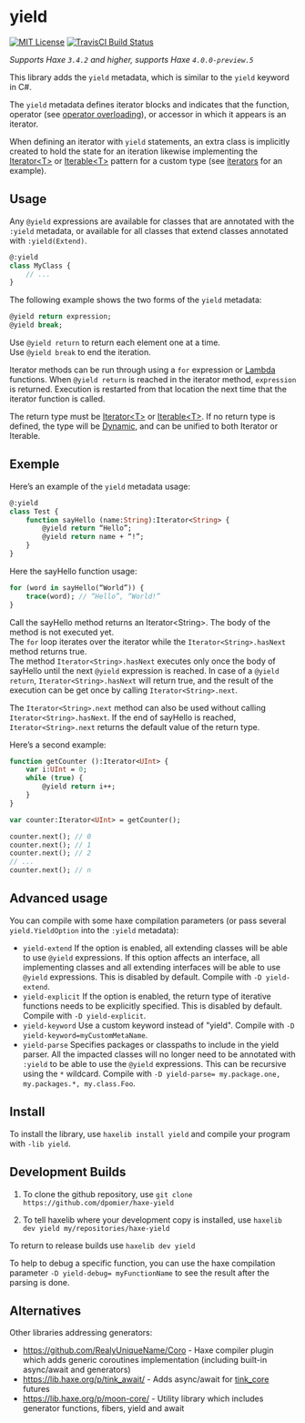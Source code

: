 yield
=======
[![MIT License](https://img.shields.io/badge/license-MIT-blue.svg?style=flat)](LICENSE.md)
[![TravisCI Build Status](https://travis-ci.org/dpomier/haxe-yield.svg?branch=master)](https://travis-ci.org/dpomier/haxe-yield)

*Supports Haxe `3.4.2` and higher, supports Haxe `4.0.0-preview.5`*

This library adds the `yield` metadata, which is similar to the `yield` keyword in C#.

The `yield` metadata defines iterator blocks and indicates that the function, operator (see [operator overloading](https://haxe.org/manual/types-abstract-operator-overloading.html)), or accessor in which it appears is an iterator.

When defining an iterator with `yield` statements, an extra class is implicitly created to hold the state for an iteration likewise implementing the [Iterator&lt;T&gt;](http://api.haxe.org/Iterator.html) or [Iterable&lt;T&gt;](http://api.haxe.org/Iterable.html) pattern for a custom type (see [iterators](https://haxe.org/manual/lf-iterators.html) for an example).

Usage
-----

Any `@yield` expressions are available for classes that are annotated with the `:yield` metadata, or available for all classes that extend classes annotated with `:yield(Extend)`.
```haxe
@:yield
class MyClass {
    // ...
}
```

The following example shows the two forms of the `yield` metadata:
```haxe
@yield return expression;
@yield break;
```

Use `@yield return` to return each element one at a time.<br/>
Use `@yield break` to end the iteration.

Iterator methods can be run through using a `for` expression or [Lambda](https://haxe.org/manual/std-Lambda.html) functions. When `@yield return` is reached in the iterator method, `expression` is returned. Execution is restarted from that location the next time that the iterator function is called.

The return type must be [Iterator&lt;T&gt;](http://api.haxe.org/Iterator.html) or [Iterable&lt;T&gt;](http://api.haxe.org/Iterable.html). If no return type is defined, the type will be [Dynamic](https://haxe.org/manual/types-dynamic.html), and can be unified to both Iterator or Iterable.

Exemple
-----

Here’s an example of the `yield` metadata usage:
```haxe
@:yield
class Test {
    function sayHello (name:String):Iterator<String> {
        @yield return “Hello”;
        @yield return name + “!”;
    }
}
```

Here the sayHello function usage:
	
```haxe
for (word in sayHello(“World”)) {
    trace(word); // “Hello”, “World!”
}
```

Call the sayHello method returns an Iterator&lt;String&gt;. The body of the method is not executed yet. 
<br/>The `for` loop iterates over the iterator while the `Iterator<String>.hasNext` method returns true. 
<br/>The method `Iterator<String>.hasNext` executes only once the body of sayHello until the next `@yield` expression is reached. 
In case of a `@yield return`, `Iterator<String>.hasNext` will return true, and the result of the execution can be get once by calling `Iterator<String>.next`.

The `Iterator<String>.next` method can also be used without calling `Iterator<String>.hasNext`. If the end of sayHello is reached, `Iterator<String>.next` returns the default value of the return type.

Here’s a second example:
```haxe
function getCounter ():Iterator<UInt> {
    var i:UInt = 0;
    while (true) {
        @yield return i++;
    }
}

var counter:Iterator<UInt> = getCounter();

counter.next(); // 0
counter.next(); // 1
counter.next(); // 2
// ...
counter.next(); // n
```

Advanced usage
-----

You can compile with some haxe compilation parameters (or pass several `yield.YieldOption` into the `:yield` metadata):

 - `yield-extend`
		If the option is enabled, all extending classes will be able to use `@yield` expressions. If this option affects an interface, all implementing classes and all extending interfaces will be able to use `@yield` expressions. This is disabled by default.
		Compile with `-D yield-extend`.
 - `yield-explicit`
		If the option is enabled, the return type of iterative functions needs to be explicitly specified. This is disabled by default.
		Compile with `-D yield-explicit`.
 - `yield-keyword`
		Use a custom keyword instead of "yield".
		Compile with `-D yield-keyword=myCustomMetaName`.
 - `yield-parse`
		Specifies packages or classpaths to include in the yield parser. All the impacted classes will no longer need to be annotated with `:yield` to be able to use the `@yield` expressions. This can be recursive using the `*` wildcard.
		Compile with `-D yield-parse= my.package.one, my.packages.*, my.class.Foo`.

Install
-----

To install the library, use `haxelib install yield` and compile your program with `-lib yield`.

Development Builds
-----

1. To clone the github repository, use `git clone https://github.com/dpomier/haxe-yield`

2. To tell haxelib where your development copy is installed, use `haxelib dev yield my/repositories/haxe-yield`

To return to release builds use `haxelib dev yield`

To help to debug a specific function, you can use the haxe compilation parameter `-D yield-debug= myFunctionName` to see the result after the parsing is done.

Alternatives
-----

Other libraries addressing generators:

* https://github.com/RealyUniqueName/Coro - Haxe compiler plugin which adds generic coroutines implementation (including built-in async/await and generators)
* https://lib.haxe.org/p/tink_await/ - Adds async/await for [tink_core](https://github.com/haxetink/tink_core) futures
* https://lib.haxe.org/p/moon-core/ - Utility library which includes generator functions, fibers, yield and await

